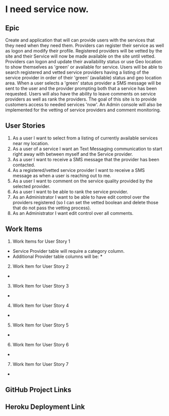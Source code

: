 # I need service now.

## Epic
Create and application that will can provide users with the services that they need when they need them.  Providers can register their service as well as logon and modify their profile.
Registered providers will be vetted by the site and their Service will now be made available on the site until vetted.  Providers can logon and update their availability status or use Geo location to show themselves as 'green' or available for service.  Users will be able to search registered and vetted service providers having a listing of the service provider in order of their 'green' (available) status and geo location area.  When a user selects a 'green' status provider a SMS message will be sent to the user and the provider prompting both that a service has been requested.  Users will also have the ability to leave comments on service providers as well as rank the providers.  The goal of this site is to provide customers access to needed services 'now'.  An Admin console will also be implemented for the vetting of service providers and comment monitoring.

## User Stories
1. As a user I want to select from a listing of currently available services near my location.
2. As a user of a service I want an Text Messaging communication to start right away with between myself and the Service provider.
3. As a user I want to receive a SMS message that the provider has been contacted.
4. As a registered/vetted service provider I want to receive a SMS message as when a user is reaching out to me.
4. As a user I want to comment on the service quality provided by the selected provider.
5. As a user I want to be able to rank the service provider.
6. As an Administrator I want to be able to have edit control over the providers registered (so I can set the vetted boolean and delete those that do not pass the vetting process).
7. As an Administrator I want edit control over all comments.

## Work Items
1. Work Items for User Story 1
  * Service Provider table will require a category column.
  * Additional Provider table columns will be:
    *

2. Work Item for User Story 2
  *
3. Work Item for User Story 3
  *
4. Work Item for User Story 4
  *
5. Work Item for User Story 5
  *
6. Work Item for User Story 6
  *
7. Work Item for User Story 7
  *  

## GitHub Project Links

## Heroku Deployment Link
